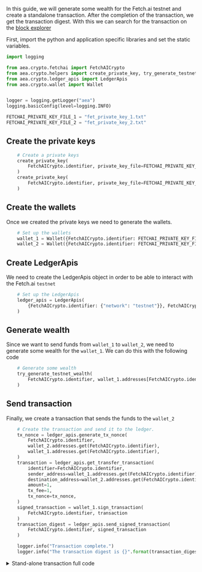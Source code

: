 In this guide, we will generate some wealth for the Fetch.ai testnet and create a standalone transaction. After the completion of the transaction, we get the transaction digest. With this we can search for the transaction on the <a href='https://explore-testnet.fetch.ai'>block explorer</a>

First, import the python and application specific libraries and set the static variables.

``` python
import logging

from aea.crypto.fetchai import FetchAICrypto
from aea.crypto.helpers import create_private_key, try_generate_testnet_wealth
from aea.crypto.ledger_apis import LedgerApis
from aea.crypto.wallet import Wallet


logger = logging.getLogger("aea")
logging.basicConfig(level=logging.INFO)

FETCHAI_PRIVATE_KEY_FILE_1 = "fet_private_key_1.txt"
FETCHAI_PRIVATE_KEY_FILE_2 = "fet_private_key_2.txt"
```

## Create the private keys

``` python
    # Create a private keys
    create_private_key(
        FetchAICrypto.identifier, private_key_file=FETCHAI_PRIVATE_KEY_FILE_1
    )
    create_private_key(
        FetchAICrypto.identifier, private_key_file=FETCHAI_PRIVATE_KEY_FILE_2
    )
```

## Create the wallets

Once we created the private keys we need to generate the wallets.

``` python
    # Set up the wallets
    wallet_1 = Wallet({FetchAICrypto.identifier: FETCHAI_PRIVATE_KEY_FILE_1})
    wallet_2 = Wallet({FetchAICrypto.identifier: FETCHAI_PRIVATE_KEY_FILE_2})
```

## Create LedgerApis

We need to create the LedgerApis object in order to be able to interact with the Fetch.ai `testnet`
``` python
    # Set up the LedgerApis
    ledger_apis = LedgerApis(
        {FetchAICrypto.identifier: {"network": "testnet"}}, FetchAICrypto.identifier
    )
```

## Generate wealth

Since we want to send funds from `wallet_1` to `wallet_2`, we need to generate some wealth for the `wallet_1`. We can
do this with the following code
``` python
    # Generate some wealth
    try_generate_testnet_wealth(
        FetchAICrypto.identifier, wallet_1.addresses[FetchAICrypto.identifier]
    )
```

## Send transaction

Finally, we create a transaction that sends the funds to the `wallet_2`

``` python
    # Create the transaction and send it to the ledger.
    tx_nonce = ledger_apis.generate_tx_nonce(
        FetchAICrypto.identifier,
        wallet_2.addresses.get(FetchAICrypto.identifier),
        wallet_1.addresses.get(FetchAICrypto.identifier),
    )
    transaction = ledger_apis.get_transfer_transaction(
        identifier=FetchAICrypto.identifier,
        sender_address=wallet_1.addresses.get(FetchAICrypto.identifier),
        destination_address=wallet_2.addresses.get(FetchAICrypto.identifier),
        amount=1,
        tx_fee=1,
        tx_nonce=tx_nonce,
    )
    signed_transaction = wallet_1.sign_transaction(
        FetchAICrypto.identifier, transaction
    )
    transaction_digest = ledger_apis.send_signed_transaction(
        FetchAICrypto.identifier, signed_transaction
    )

    logger.info("Transaction complete.")
    logger.info("The transaction digest is {}".format(transaction_digest))
```

<details><summary>Stand-alone transaction full code</summary>

``` python
import logging

from aea.crypto.fetchai import FetchAICrypto
from aea.crypto.helpers import create_private_key, try_generate_testnet_wealth
from aea.crypto.ledger_apis import LedgerApis
from aea.crypto.wallet import Wallet


logger = logging.getLogger("aea")
logging.basicConfig(level=logging.INFO)

FETCHAI_PRIVATE_KEY_FILE_1 = "fet_private_key_1.txt"
FETCHAI_PRIVATE_KEY_FILE_2 = "fet_private_key_2.txt"


def run():
    # Create a private keys
    create_private_key(
        FetchAICrypto.identifier, private_key_file=FETCHAI_PRIVATE_KEY_FILE_1
    )
    create_private_key(
        FetchAICrypto.identifier, private_key_file=FETCHAI_PRIVATE_KEY_FILE_2
    )

    # Set up the wallets
    wallet_1 = Wallet({FetchAICrypto.identifier: FETCHAI_PRIVATE_KEY_FILE_1})
    wallet_2 = Wallet({FetchAICrypto.identifier: FETCHAI_PRIVATE_KEY_FILE_2})

    # Set up the LedgerApis
    ledger_apis = LedgerApis(
        {FetchAICrypto.identifier: {"network": "testnet"}}, FetchAICrypto.identifier
    )

    # Generate some wealth
    try_generate_testnet_wealth(
        FetchAICrypto.identifier, wallet_1.addresses[FetchAICrypto.identifier]
    )

    logger.info(
        "Sending amount to {}".format(wallet_2.addresses.get(FetchAICrypto.identifier))
    )

    # Create the transaction and send it to the ledger.
    tx_nonce = ledger_apis.generate_tx_nonce(
        FetchAICrypto.identifier,
        wallet_2.addresses.get(FetchAICrypto.identifier),
        wallet_1.addresses.get(FetchAICrypto.identifier),
    )
    transaction = ledger_apis.get_transfer_transaction(
        identifier=FetchAICrypto.identifier,
        sender_address=wallet_1.addresses.get(FetchAICrypto.identifier),
        destination_address=wallet_2.addresses.get(FetchAICrypto.identifier),
        amount=1,
        tx_fee=1,
        tx_nonce=tx_nonce,
    )
    signed_transaction = wallet_1.sign_transaction(
        FetchAICrypto.identifier, transaction
    )
    transaction_digest = ledger_apis.send_signed_transaction(
        FetchAICrypto.identifier, signed_transaction
    )

    logger.info("Transaction complete.")
    logger.info("The transaction digest is {}".format(transaction_digest))


if __name__ == "__main__":
    run()
```
</details>
